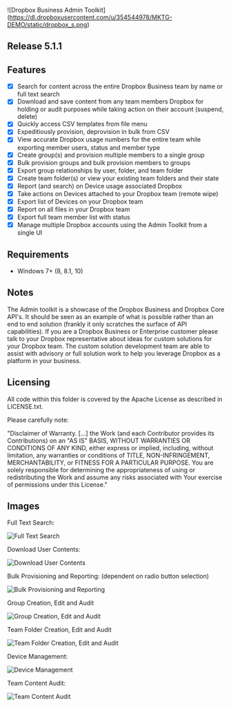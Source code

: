 ![Dropbox Business Admin Toolkit] (https://dl.dropboxusercontent.com/u/354544978/MKTG-DEMO/static/dropbox_s.png)

## Release 5.1.1

## Features

- [x] Search for content across the entire Dropbox Business team by name or full text search
- [x] Download and save content from any team members Dropbox for holding or audit purposes while taking action on their account (suspend, delete)
- [x] Quickly access CSV templates from file menu
- [x] Expeditiously provision, deprovision in bulk from CSV
- [x] View accurate Dropbox usage numbers for the entire team while exporting member users, status and member type
- [x] Create group(s) and provision multiple members to a single group
- [x] Bulk provision groups and bulk provision members to groups
- [x] Export group relationships by user, folder, and team folder
- [x] Create team folder(s) or view your existing team folders and their state
- [x] Report (and search) on Device usage associated Dropbox
- [x] Take actions on Devices attached to your Dropbox team (remote wipe)
- [x] Export list of Devices on your Dropbox team 
- [x] Report on all files in your Dropbox team
- [x] Export full team member list with status
- [x] Manage multiple Dropbox accounts using the Admin Toolkit from a single UI

## Requirements

- Windows 7+ (8, 8.1, 10)

## Notes

The Admin toolkit is a showcase of the Dropbox Business and Dropbox Core API's. It should be seen as an example of what is possible rather than an end to end solution (frankly it only scratches the surface of API capabilities). If you are a Dropbox Business or Enterprise customer please talk to your Dropbox representative about ideas for custom solutions for your Dropbox team. The custom solution development team are able to assist with advisory or full solution work to help you leverage Dropbox as a platform in your business. 

## Licensing

All code within this folder is covered by the Apache License as described in LICENSE.txt.

Please carefully note:

"Disclaimer of Warranty. [...] the Work (and each Contributor provides its Contributions) on an "AS IS" BASIS, WITHOUT WARRANTIES OR CONDITIONS OF ANY KIND, either express or implied, including, without limitation, any warranties or conditions of TITLE, NON-INFRINGEMENT, MERCHANTABILITY, or FITNESS FOR A PARTICULAR PURPOSE. You are solely responsible for determining the appropriateness of using or redistributing the Work and assume any risks associated with Your exercise of permissions under this License."

## Images

Full Text Search:

![Full Text Search](https://d2mxuefqeaa7sj.cloudfront.net/s_A25C88AADBCF918F6A263368073984F44004516623541D6C3D542F12DB5943E2_1488487681539_file.png)

Download User Contents:

![Download User Contents](https://d2mxuefqeaa7sj.cloudfront.net/s_A25C88AADBCF918F6A263368073984F44004516623541D6C3D542F12DB5943E2_1488487718456_file.png)

Bulk Provisioning and Reporting:
(dependent on radio button selection)

![Bulk Provisioning and Reporting](https://d2mxuefqeaa7sj.cloudfront.net/s_A25C88AADBCF918F6A263368073984F44004516623541D6C3D542F12DB5943E2_1488487778834_file.png)

Group Creation, Edit and Audit

![Group Creation, Edit and Audit](https://d2mxuefqeaa7sj.cloudfront.net/s_A25C88AADBCF918F6A263368073984F44004516623541D6C3D542F12DB5943E2_1488487840451_file.png)

Team Folder Creation, Edit and Audit

![Team Folder Creation, Edit and Audit](https://d2mxuefqeaa7sj.cloudfront.net/s_A25C88AADBCF918F6A263368073984F44004516623541D6C3D542F12DB5943E2_1488487914677_file.png)

Device Management:

![Device Management](https://d2mxuefqeaa7sj.cloudfront.net/s_A25C88AADBCF918F6A263368073984F44004516623541D6C3D542F12DB5943E2_1488487975121_file.png)

Team Content Audit:

![Team Content Audit](https://d2mxuefqeaa7sj.cloudfront.net/s_A25C88AADBCF918F6A263368073984F44004516623541D6C3D542F12DB5943E2_1488487998622_file.png)
